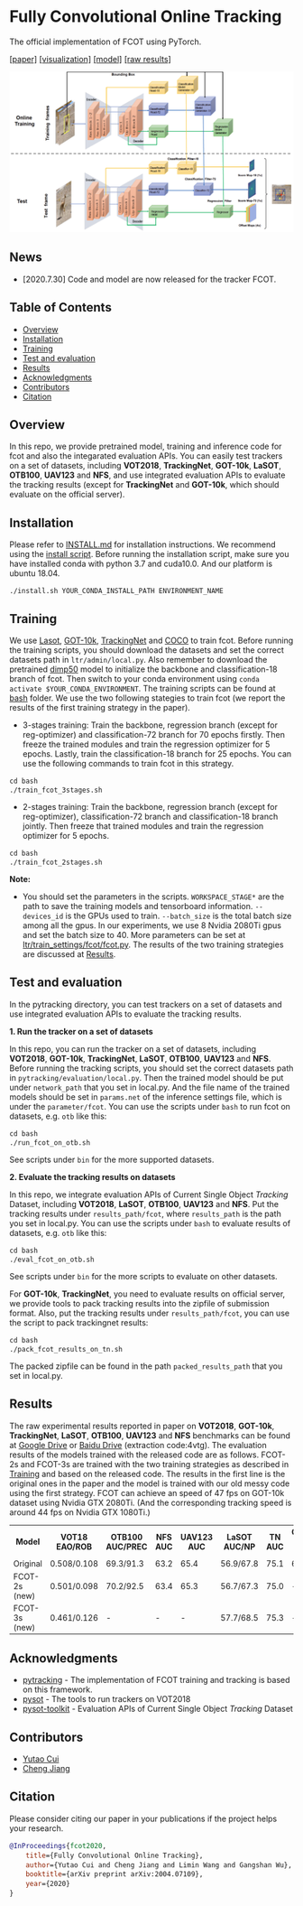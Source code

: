 # Fully Convolutional Online Tracking
The official implementation of FCOT using PyTorch. 

[[paper]](https://arxiv.org/abs/2004.07109) 
[[visualization]](https://drive.google.com/drive/folders/1VAvBDRqI4AB9uciwesKt9JDcYPg6ZMVJ?usp=sharing)
[[model]](https://drive.google.com/drive/folders/1-TKOF4sKzUUb6C6XfM-rDjrBoEFhovEf?usp=sharing)
[[raw results]](https://drive.google.com/drive/folders/1OiRNtDHlct_e_SZBYqjrU4VhzFi7Zdoz?usp=sharing)

![fcot](architecture.png)

## News  
* [2020.7.30] Code and model are now released for the tracker FCOT.

## Table of Contents

* [Overview](#overview)
* [Installation](#installation)
* [Training](#training)
* [Test and evaluation](#test-and-evaluation)
* [Results](#results)
* [Acknowledgments](#acknowledgments)
* [Contributors](#Contributors)
* [Citation](#Citation)

## Overview
In this repo, we provide pretrained model, training and inference code for fcot and also the integarated evaluation APIs.
You can easily test trackers on a set of datasets, including **VOT2018**, **TrackingNet**, **GOT-10k**, **LaSOT**, **OTB100**, **UAV123** and **NFS**, 
and use integrated evaluation APIs to evaluate the tracking results (except for **TrackingNet** and **GOT-10k**, which should evaluate on the official server).  


## Installation
Please refer to [INSTALL.md](INSTALL.md) for installation instructions.
We recommend using the [install script](install.sh). Before running the installation script,
make sure you have installed conda with python 3.7 and cuda10.0. And our platform is ubuntu 18.04.
```
./install.sh YOUR_CONDA_INSTALL_PATH ENVIRONMENT_NAME
```

## Training
We use [Lasot](https://cis.temple.edu/lasot/), [GOT-10k](http://got-10k.aitestunion.com), [TrackingNet](https://tracking-net.org) 
and [COCO](http://cocodataset.org/#home) to train fcot. 
Before running the training scripts, you should download the datasets and set the correct datasets path in `ltr/admin/local.py`. 
Also remember to download the pretrained [dimp50](https://drive.google.com/file/d/14zFM14cjJY-D_OFsLDlF1fX5XrSXGBQV/view?usp=sharing) 
model to initialize the backbone and classification-18 branch of fcot. 
Then switch to your conda environment using `conda activate $YOUR_CONDA_ENVIRONMENT`.
The training scripts can be found at [bash](bash) folder. 
 We use the two following stategies to train fcot (we report the results of the first training strategy in the paper).

* 3-stages training: Train the backbone, regression branch (except for reg-optimizer) and classification-72 branch for 70 epochs firstly.
Then freeze the trained modules and train the regression optimizer for 5 epochs. Lastly, train the classification-18 branch for 25 epochs. 
You can use the following commands to train fcot in this strategy. 
```
cd bash
./train_fcot_3stages.sh
```
* 2-stages training: Train the backbone, regression branch (except for reg-optimizer), classification-72 branch and classification-18 branch jointly.
Then freeze that trained modules and train the regression optimizer for 5 epochs.
```
cd bash
./train_fcot_2stages.sh
```
**Note:**   
- You should set the parameters in the scripts. `WORKSPACE_STAGE*` are the path to save the training models and tensorboard information. 
`--devices_id` is the GPUs used to train. `--batch_size` is the total batch size among all the gpus. In our experiments, we use 8 Nvidia 2080Ti gpus 
and set the batch size to 40. More parameters can be set at [ltr/train_settings/fcot/fcot.py](ltr/train_settings/fcot/fcot.py).
The results of the two training strategies are discussed at [Results](#results).

## Test and evaluation
In the pytracking directory, you can test trackers on a set of datasets and use integrated evaluation APIs to evaluate the tracking results. 

**1. Run the tracker on a set of datasets**

In this repo, you can run the tracker on a set of datasets, including **VOT2018**, **GOT-10k**, **TrackingNet**, **LaSOT**, **OTB100**, **UAV123** and **NFS**. Before running the tracking scripts, you should set the correct datasets path in `pytracking/evaluation/local.py`. Then the trained model should be put under `network_path` that you set in local.py. And the file name of the trained models should be set in `params.net` of the inference settings file, which is under the  `parameter/fcot`.  You can use the scripts under `bash` to run fcot on datasets, e.g. `otb` like this:

```
cd bash
./run_fcot_on_otb.sh
```

See scripts under `bin` for the more supported datasets.

**2. Evaluate the tracking results on datasets**

In this repo, we integrate evaluation APIs of Current Single Object *Tracking* Dataset, including **VOT2018**, **LaSOT**, **OTB100**, **UAV123** and **NFS**. Put the tracking results under `results_path/fcot`, where `results_path` is the path you set in local.py. You can use the scripts under `bash` to evaluate results of datasets, e.g. `otb` like this:

```
cd bash
./eval_fcot_on_otb.sh
```

See scripts under `bin` for the more scripts to evaluate on other datasets.

For **GOT-10k**, **TrackingNet**, you need to evaluate results on official server, we provide tools to pack tracking results into the zipfile of submission format. Also, put the tracking results under `results_path/fcot`, you can use the script to pack trackingnet results:

```
cd bash
./pack_fcot_results_on_tn.sh
```

The packed zipfile can be found in the path `packed_results_path` that you set in local.py.

## Results
The raw experimental results reported in paper on **VOT2018**, **GOT-10k**, **TrackingNet**, **LaSOT**, **OTB100**, **UAV123** and **NFS** benchmarks can be found at 
[Google Drive](https://drive.google.com/drive/folders/1OiRNtDHlct_e_SZBYqjrU4VhzFi7Zdoz?usp=sharing)
 or [Baidu Drive](https://pan.baidu.com/s/1fvH28BunWTvkCrnagR4GaA) (extraction code:4vtg).
 The evaluation results of the models trained with the released code are as follows. FCOT-2s and FCOT-3s are trained with
 the two training strategies as described in [Training](#training) and based on the released code. 
 The results in the first line is the original ones in the paper and the model is trained with our old messy code using the first strategy.
 FCOT can achieve an speed of 47 fps on GOT-10k dataset using Nvidia GTX 2080Ti. (And the corresponding tracking speed is around 44 fps on Nvidia GTX 1080Ti.)

<table>
  <tr>
    <th>Model</th>
    <th>VOT18<br>EAO/ROB</th>
    <th>OTB100<br>AUC/PREC</th>
    <th>NFS<br>AUC</th>
    <th>UAV123<br>AUC</th>
    <th>LaSOT<br>AUC/NP</th>
    <th>TN<br>AUC</th>
    <th>GOT-10k<br>AO</th>
  </tr>
  <tr>
    <td>Original</td>
    <td>0.508/0.108</td>
    <td>69.3/91.3</td>
    <td>63.2</td>
    <td>65.4</td>
    <td>56.9/67.8</td>
    <td>75.1</td>
    <td>64.0</td>
  </tr>
  <tr>
    <td>FCOT-2s (new)</td>
    <td>0.501/0.098</td>
    <td>70.2/92.5</td>
    <td>63.4</td>
    <td>65.3</td>
    <td>56.7/67.3</td>
    <td>75.0</td>
    <td>-</td>
  </tr>
  <tr>
    <td>FCOT-3s (new)</td>
    <td>0.461/0.126</td>
    <td>-</td>
    <td>-</td>
    <td>-</td>
    <td>57.7/68.5</td>
    <td>75.3</td>
    <td>-</td>
  </tr>

</table>


## Acknowledgments

* [pytracking](https://github.com/visionml/pytracking) - The implementation of FCOT training and tracking is based on this framework. 
* [pysot](https://github.com/STVIR/pysot) - The tools to run trackers on VOT2018
* [pysot-toolkit](https://github.com/StrangerZhang/pysot-toolkit) - Evaluation APIs of Current Single Object *Tracking* Dataset

## Contributors

* [Yutao Cui](https://github.com/yutaocui)  
* [Cheng Jiang](https://github.com/jcaha)

## Citation
Please consider citing our paper in your publications if the project helps your research.
```bibtex
@InProceedings{fcot2020,
    title={Fully Convolutional Online Tracking},
    author={Yutao Cui and Cheng Jiang and Limin Wang and Gangshan Wu},
    booktitle={arXiv preprint arXiv:2004.07109},
    year={2020}
}
```